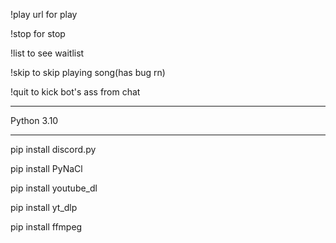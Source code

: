 !play url for play

!stop for stop

!list to see waitlist

!skip to skip playing song(has bug rn)

!quit to kick bot's ass from chat

_______________________________

Python 3.10 

-------------------------------

pip install discord.py

pip install PyNaCl

pip install youtube_dl

pip install yt_dlp

pip install ffmpeg
